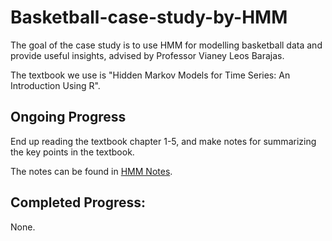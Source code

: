 # Basketball-case-study-by-HMM

The goal of the case study is to use HMM for modelling basketball data and provide useful insights, advised by Professor Vianey Leos Barajas.

The textbook we use is "Hidden Markov Models for Time Series: An Introduction Using R".

## Ongoing Progress 
End up reading the textbook chapter 1-5, and make notes for summarizing the key points in the textbook.  

The notes can be found in [HMM Notes](https://github.com/rachan1637/Basketball-case-study-by-HMM/tree/main/HMM%20Notes).

## Completed Progress:
None.
